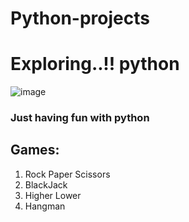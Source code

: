 # Python-projects
# Exploring..!! python 
![image](https://github.com/Aman-Shetty/Python-projects/assets/122626398/fcaa48b0-dd7c-42df-be47-0afe2b5b32d8)

### Just having fun with python

## Games:
1. Rock Paper Scissors
2. BlackJack
3. Higher Lower
4. Hangman
